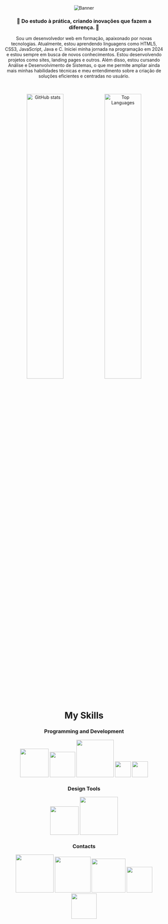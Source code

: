 <div align="center">
  <img src="https://github.com/user-attachments/assets/c7258a2b-52a4-42e8-89c3-85d9cf67ac87" alt="Banner" />
</div>

<h3 align="center">🚀 Do estudo à prática, criando inovações que fazem a diferença. 🚀</h3>
<p align="center">
  Sou um desenvolvedor web em formação, apaixonado por novas tecnologias. Atualmente, estou aprendendo linguagens como HTML5, CSS3, JavaScript, Java e C. Iniciei minha jornada na programação em 2024 e estou sempre em busca de novos conhecimentos. Estou desenvolvendo projetos como sites, landing pages e outros. Além disso, estou cursando Análise e Desenvolvimento de Sistemas, o que me permite ampliar ainda mais minhas habilidades técnicas e meu entendimento sobre a criação de soluções eficientes e centradas no usuário.
</p>
<br><br>
<div align="center">
  <img width=48% align="center" src="https://github-readme-stats.vercel.app/api?username=DiamantexDev&show_icons=true&theme=dracula" alt="GitHub stats" />
  <img width=48% align="center" src="https://github-readme-stats.vercel.app/api/top-langs/?username=DiamantexDev&layout=compact&theme=dracula" alt="Top Languages" />
</div>
<br><br>

<h1 align="center">My Skills</h1>

<h3 align="center">Programming and Development</h3>
<p align="center">
  <img width="90em" src="https://img.shields.io/badge/-HTML5-E34F26?style=flat&logo=html5&logoColor=white" />
  <img width="80em" src="https://img.shields.io/badge/-CSS3-1572B6?style=flat&logo=css3&logoColor=white" />
  <img width="118em" src="https://img.shields.io/badge/-JavaScript-F7DF1E?style=flat&logo=javascript&logoColor=black" />
  <img width="50em" src="https://img.shields.io/badge/-Java-007396?style=flat&logo=java&logoColor=white" />
  <img width="50em" src="https://img.shields.io/badge/-C-A8B9CC?style=flat&logo=c&logoColor=white" />
</p>

<h3 align="center">Design Tools</h3>
<p align="center">
  <img width="90em" src="https://img.shields.io/badge/-Canva-00C4CC?style=flat&logo=canva&logoColor=white" />
  <img width="120em" src="https://img.shields.io/badge/-Photoshop-31A8FF?style=flat&logo=adobe-photoshop&logoColor=white" />
</p>

<h3 align="center">Contacts</h3>

<p align="center">
  <a href="https://www.instagram.com/dxdiamantex/" target="_blank"><img width="120em" src="https://img.shields.io/badge/-Instagram-E4405F?style=for-the-badge&logo=instagram&logoColor=white" /></a>
  <a href="https://wa.me/5511983155419?text=Olá%20Diamante,%20eu%20sou%20o%20[Seu%20nome]%20e%20peguei%20seu%20contato%20pelo%20GitHub" target="_blank"><img width="113em" src="https://img.shields.io/badge/-WhatsApp-25D366?style=for-the-badge&logo=whatsapp&logoColor=white" /></a>
  <a href="https://www.linkedin.com/in/henrique-diamante-099536160/" target="_blank"><img width="107em" src="https://img.shields.io/badge/-LinkedIn-0077B5?style=for-the-badge&logo=linkedin&logoColor=white" /></a>
  <a href="https://rmdeveloper.com.br" target="_blank"><img width="81em" src="https://img.shields.io/badge/-Website-000000?style=for-the-badge&logo=internet-explorer&logoColor=white" /></a>
  <a href="mailto:diamantexdev@gmail.com" target="_blank"><img width="80em" src="https://img.shields.io/badge/-Email-D14836?style=for-the-badge&logo=gmail&logoColor=white" /></a>
</p>

